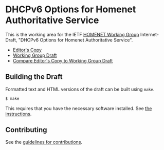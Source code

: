 # DHCPv6 Options for Homenet Authoritative Service

This is the working area for the IETF [HOMENET Working Group](https://datatracker.ietf.org/wg/homenet/documents/) Internet-Draft, "DHCPv6 Options for Homenet Authoritative Service".

* [Editor's Copy](https://ietf-homenet-wg.github.io/front-end-naming-delegation-dhc-options/#go.draft-ietf-homenet-naming-architecture-dhc-options.html)
* [Working Group Draft](https://tools.ietf.org/html/draft-ietf-homenet-naming-architecture-dhc-options)
* [Compare Editor's Copy to Working Group Draft](https://ietf-homenet-wg.github.io/front-end-naming-delegation-dhc-options/#go.draft-ietf-homenet-naming-architecture-dhc-options.diff)

## Building the Draft

Formatted text and HTML versions of the draft can be built using `make`.

```sh
$ make
```

This requires that you have the necessary software installed.  See
[the instructions](https://github.com/martinthomson/i-d-template/blob/master/doc/SETUP.md).


## Contributing

See the
[guidelines for contributions](https://github.com/ietf-homenet-wg/front-end-naming-delegation-dhc-options/blob/master/CONTRIBUTING.md).
